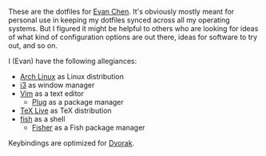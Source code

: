 These are the dotfiles for [Evan Chen](https://web.evanchen.cc).
It's obviously mostly meant for personal use in keeping my dotfiles
synced across all my operating systems.
But I figured it might be helpful to others who are looking for ideas
of what kind of configuration options are out there,
ideas for software to try out, and so on.

I (Evan) have the following allegiances:

* [Arch Linux](https://www.archlinux.org) as Linux distribution
* [i3](https://i3wm.org/) as window manager
* [Vim](https://www.vim.org) as a text editor
	* [Plug](https://github.com/junegunn/vim-plug) as a package manager
* [TeX Live](https://tug.org/texlive/) as TeX distribution
* [fish](https://fishshell.com/) as a shell
	* [Fisher](https://github.com/jorgebucaran/fisher) as a Fish package manager

Keybindings are optimized for [Dvorak](https://en.wikipedia.org/wiki/Dvorak_Simplified_Keyboard).
